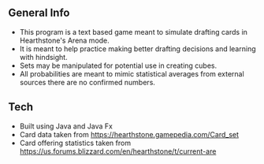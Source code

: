 ## General Info
* This program is a text based game meant to simulate drafting cards in Hearthstone's Arena mode.
* It is meant to help practice making better drafting decisions and learning with hindsight.
* Sets may be manipulated for potential use in creating cubes.
* All probabilities are meant to mimic statistical averages from external sources there are no confirmed numbers.

## Tech
* Built using Java and Java Fx
* Card data taken from https://hearthstone.gamepedia.com/Card_set
* Card offering statistics taken from https://us.forums.blizzard.com/en/hearthstone/t/current-are

